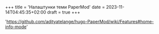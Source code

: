 +++
title = 'Налаштунки теми PaperMod'
date = 2023-11-14T04:45:35+02:00
draft = true
+++

'https://github.com/adityatelange/hugo-PaperMod/wiki/Features#home-info-mode'
